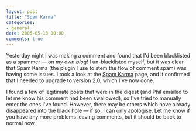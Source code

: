 ```yaml
---
layout: post
title: "Spam Karma"
categories:
- general
date: 2005-05-13 00:00
comments: true
---
```


<p>Yesterday night I was making a comment and found that I'd been blacklisted as a spammer &mdash; on <em>my own blog</em>! I un-blacklisted myself, but it was clear that Spam Karma (the plugin I use to stem the flow of comment spam) was having some issues. I took a look at the <a href="http://unknowngenius.com/blog/wordpress/spam-karma/dev/">Spam Karma</a> page, and it confirmed that I needed to upgrade to version 2.0, which I've now done.</p>

<p>I found a few of legitimate posts that were in the digest (and Phil emailed to let me know his comment had been swallowed), so I've tried to manually enter the ones I've found. However, there may be others which have already disappeared into the black hole &mdash; if so, I can only apologise. Let me know if you have any more problems leaving comments, but it should be back to normal now.</p>



